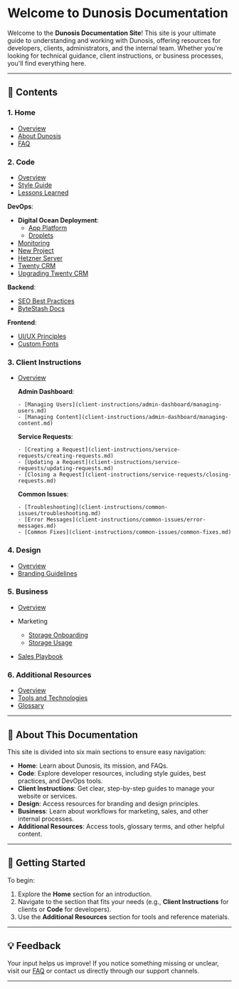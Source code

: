 # Welcome to Dunosis Documentation

Welcome to the **Dunosis Documentation Site**! This site is your ultimate guide to understanding and working with Dunosis, offering resources for developers, clients, administrators, and the internal team. Whether you're looking for technical guidance, client instructions, or business processes, you'll find everything here.

---

## 📖 Contents

### 1. Home
- [Overview](index.md)
- [About Dunosis](home/about.md)
- [FAQ](home/faq.md)

### 2. Code
- [Overview](code/code-overview.md)
- [Style Guide](code/style-guide.md)
- [Lessons Learned](code/lessons-learned.md)

**DevOps**:

- **Digital Ocean Deployment**:
    - [App Platform](code/devops/digital-ocean/app-platform.md)
    - [Droplets](code/devops/digital-ocean/droplets.md)
- [Monitoring](code/devops/monitoring.md)
- [New Project](code/devops/new-project-repo.md)
- [Hetzner Server](code/devops/hetzner.md)
- [Twenty CRM](code/devops/twenty-crm.md)
- [Upgrading Twenty CRM](code/devops/twenty-upgrade.md)

**Backend**:

- [SEO Best Practices](code/backend/seo.md)
- [ByteStash Docs](code/backend/bytestash.md)

**Frontend**:

- [UI/UX Principles](code/frontend/ui-ux.md)
- [Custom Fonts](code/frontend/custom-fonts.md)

### 3. Client Instructions
- [Overview](client-instructions/client-instructions-overview.md)

    **Admin Dashboard**:

      - [Managing Users](client-instructions/admin-dashboard/managing-users.md)
      - [Managing Content](client-instructions/admin-dashboard/managing-content.md)

    **Service Requests**:

      - [Creating a Request](client-instructions/service-requests/creating-requests.md)
      - [Updating a Request](client-instructions/service-requests/updating-requests.md)
      - [Closing a Request](client-instructions/service-requests/closing-requests.md)

    **Common Issues**:

      - [Troubleshooting](client-instructions/common-issues/troubleshooting.md)
      - [Error Messages](client-instructions/common-issues/error-messages.md)
      - [Common Fixes](client-instructions/common-issues/common-fixes.md)

### 4. Design
- [Overview](design/design-overview.md)
- [Branding Guidelines](design/branding-guidelines.md)

### 5. Business
- [Overview](business/business-overview.md)
- Marketing
    - [Storage Onboarding](business/marketing/cloud-storage-onboarding.md)
    - [Storage Usage](business/marketing/cloud-storage-usage.md)

- [Sales Playbook](business/sales.md)

### 6. Additional Resources
- [Overview](resources/resources-overview.md)
- [Tools and Technologies](resources/tools-and-technologies.md)
- [Glossary](resources/glossary.md)


---

## 🎯 About This Documentation

This site is divided into six main sections to ensure easy navigation:

- **Home**: Learn about Dunosis, its mission, and FAQs.
- **Code**: Explore developer resources, including style guides, best practices, and DevOps tools.
- **Client Instructions**: Get clear, step-by-step guides to manage your website or services.
- **Design**: Access resources for branding and design principles.
- **Business**: Learn about workflows for marketing, sales, and other internal processes.
- **Additional Resources**: Access tools, glossary terms, and other helpful content.

---

## 🚀 Getting Started

To begin:

1. Explore the **Home** section for an introduction.
2. Navigate to the section that fits your needs (e.g., **Client Instructions** for clients or **Code** for developers).
3. Use the **Additional Resources** section for tools and reference materials.

---

## 💡 Feedback

Your input helps us improve! If you notice something missing or unclear, visit our [FAQ](home/faq.md) or contact us directly through our support channels.

---